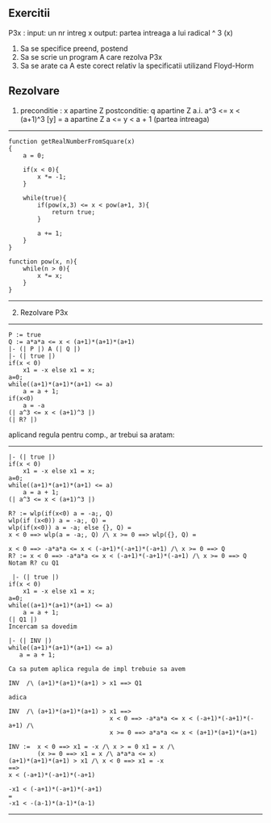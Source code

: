 ## Exercitii

P3x :
    input: un nr intreg x
    output: partea intreaga a lui radical ^ 3 (x)

1. Sa se specifice preend, postend
2. Sa se scrie un program A care rezolva P3x
3. Sa se arate ca A este corect relativ la specificatii utilizand Floyd-Horm

## Rezolvare
1. preconditie : x apartine Z
   postconditie: q apartine Z a.i. a^3 <= x < (a+1)^3
   [y] = a apartine Z a <= y < a + 1 (partea intreaga)

---
    function getRealNumberFromSquare(x)
    {
        a = 0;

        if(x < 0){
            x *= -1;
        }

        while(true){
            if(pow(x,3) <= x < pow(a+1, 3){
                return true;
            }

            a += 1;
        }  
    }

    function pow(x, n){
        while(n > 0){
            x *= x;
        }
    }

---

2. Rezolvare P3x

---
    P := true
    Q := a*a*a <= x < (a+1)*(a+1)*(a+1)
    |- (| P |) A (| Q |)
    |- (| true |)
    if(x < 0)
        x1 = -x else x1 = x;
    a=0;
    while((a+1)*(a+1)*(a+1) <= a)
        a = a + 1;
    if(x<0)
        a = -a
    (| a^3 <= x < (a+1)^3 |)
    (| R? |)
aplicand regula pentru comp., ar trebui sa aratam:

---
    |- (| true |)
    if(x < 0)
        x1 = -x else x1 = x;
    a=0;
    while((a+1)*(a+1)*(a+1) <= a)
        a = a + 1;
    (| a^3 <= x < (a+1)^3 |)

    R? := wlp(if(x<0) a = -a;, Q)
    wlp(if (x<0)) a = -a;, Q) =
    wlp(if(x<0)) a = -a; else {}, Q) = 
    x < 0 ==> wlp(a = -a;, Q) /\ x >= 0 ==> wlp({}, Q) =

    x < 0 ==> -a*a*a <= x < (-a+1)*(-a+1)*(-a+1) /\ x >= 0 ==> Q
    R? := x < 0 ==> -a*a*a <= x < (-a+1)*(-a+1)*(-a+1) /\ x >= 0 ==> Q
    Notam R? cu Q1

     |- (| true |)
    if(x < 0)
        x1 = -x else x1 = x;
    a=0;
    while((a+1)*(a+1)*(a+1) <= a)
        a = a + 1;
    (| Q1 |)
    Incercam sa dovedim

    |- (| INV |)
    while((a+1)*(a+1)*(a+1) <= a)
       a = a + 1;
    
    Ca sa putem aplica regula de impl trebuie sa avem

    INV  /\ (a+1)*(a+1)*(a+1) > x1 ==> Q1

    adica

    INV  /\ (a+1)*(a+1)*(a+1) > x1 ==>
                                x < 0 ==> -a*a*a <= x < (-a+1)*(-a+1)*(-a+1) /\
                                x >= 0 ==> a*a*a <= x < (a+1)*(a+1)*(a+1)

    INV :=  x < 0 ==> x1 = -x /\ x > = 0 x1 = x /\
            (x >= 0 ==> x1 = x /\ a*a*a <= x)
    (a+1)*(a+1)*(a+1) > x1 /\ x < 0 ==> x1 = -x
    ==>
    x < (-a+1)*(-a+1)*(-a+1)

    -x1 < (-a+1)*(-a+1)*(-a+1)
    =
    -x1 < -(a-1)*(a-1)*(a-1)
---
